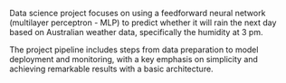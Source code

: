 Data science project focuses on using a feedforward neural network (multilayer perceptron - MLP) to predict whether it will rain the next day based on Australian weather data, specifically the humidity at 3 pm.

The project pipeline includes steps from data preparation to model deployment and monitoring, with a key emphasis on simplicity and achieving remarkable results with a basic architecture.

